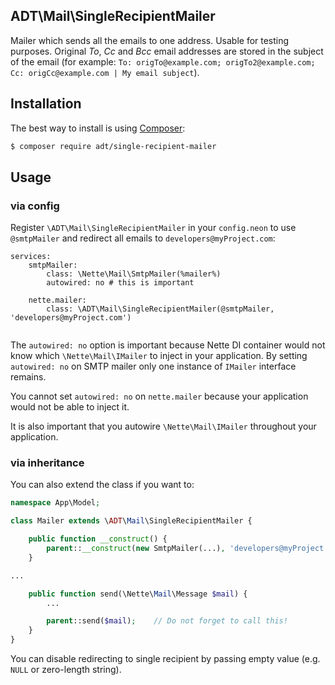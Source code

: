 ## ADT\Mail\SingleRecipientMailer

Mailer which sends all the emails to one address. Usable for testing purposes.
Original *To*, *Cc* and *Bcc* email addresses are stored in the subject of the email
(for example: `To: origTo@example.com; origTo2@example.com; Cc: origCc@example.com | My email subject`).

## Installation

The best way to install is using [Composer](http://getcomposer.org/):

```sh
$ composer require adt/single-recipient-mailer
```

## Usage

### via config

Register `\ADT\Mail\SingleRecipientMailer` in your `config.neon` to use `@smtpMailer` and
redirect all emails to `developers@myProject.com`:
```neon
services:
	smtpMailer:
		class: \Nette\Mail\SmtpMailer(%mailer%)
		autowired: no # this is important
	
	nette.mailer:
		class: \ADT\Mail\SingleRecipientMailer(@smtpMailer, 'developers@myProject.com')
		
```

The `autowired: no` option is important because Nette DI container would not know
which `\Nette\Mail\IMailer` to inject in your application. By setting `autowired: no` on
SMTP mailer only one instance of `IMailer` interface remains.

You cannot set `autowired: no` on `nette.mailer` because your application
would not be able to inject it.

It is also important that you autowire `\Nette\Mail\IMailer` throughout your application.

### via inheritance

You can also extend the class if you want to:
```php
namespace App\Model;

class Mailer extends \ADT\Mail\SingleRecipientMailer {

	public function __construct() {
		parent::__construct(new SmtpMailer(...), 'developers@myProject.com');
	}

...

	public function send(\Nette\Mail\Message $mail) {
		...

		parent::send($mail);    // Do not forget to call this!
	}
}
```

You can disable redirecting to single recipient by passing
empty value (e.g. `NULL` or zero-length string).